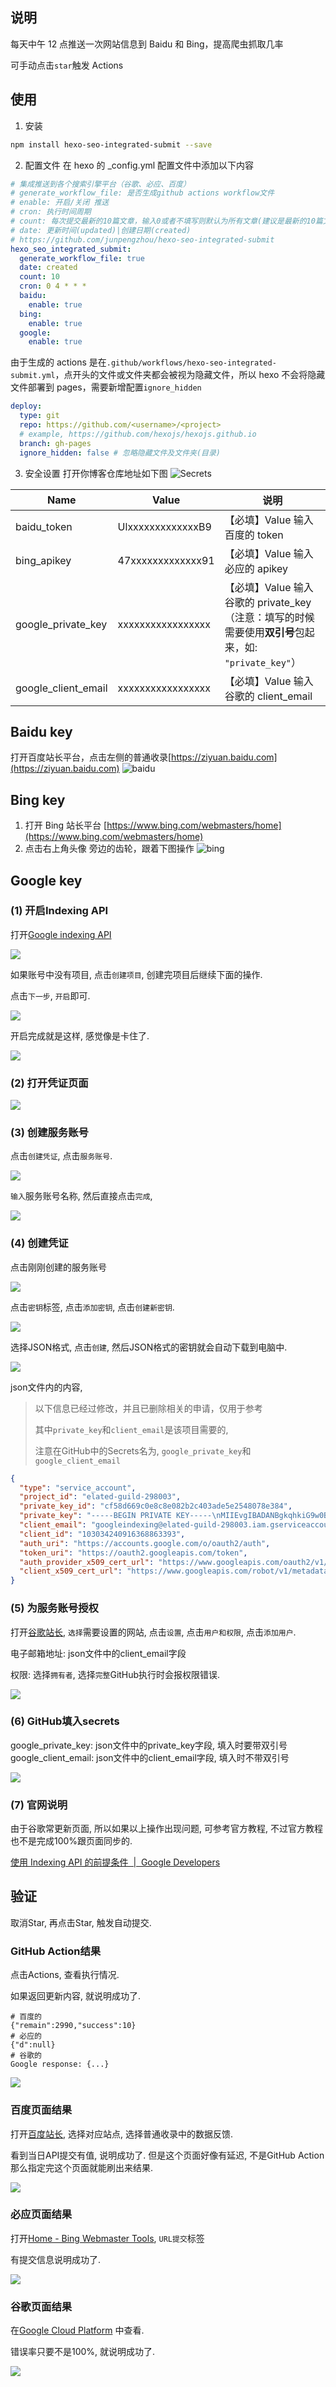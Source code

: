## 说明

每天中午 12 点推送一次网站信息到 Baidu 和 Bing，提高爬虫抓取几率

可手动点击`star`触发 Actions

## 使用

1. 安装

```bash
npm install hexo-seo-integrated-submit --save
```

2. 配置文件
   在 hexo 的 \_config.yml 配置文件中添加以下内容

```yml
# 集成推送到各个搜索引擎平台（谷歌、必应、百度）
# generate_workflow_file: 是否生成github actions workflow文件
# enable: 开启/关闭 推送
# cron: 执行时间周期
# count: 每次提交最新的10篇文章，输入0或者不填写则默认为所有文章(建议是最新的10篇文章)
# date: 更新时间(updated)|创建日期(created)
# https://github.com/junpengzhou/hexo-seo-integrated-submit
hexo_seo_integrated_submit:
  generate_workflow_file: true
  date: created
  count: 10
  cron: 0 4 * * *
  baidu:
    enable: true
  bing:
    enable: true
  google:
    enable: true
```

由于生成的 actions 是在`.github/workflows/hexo-seo-integrated-submit.yml`，点开头的文件或文件夹都会被视为隐藏文件，所以 hexo 不会将隐藏文件部署到 pages，需要新增配置`ignore_hidden`

```yml
deploy:
  type: git
  repo: https://github.com/<username>/<project>
  # example, https://github.com/hexojs/hexojs.github.io
  branch: gh-pages
  ignore_hidden: false # 忽略隐藏文件及文件夹(目录)
```

3. 安全设置
   打开你博客仓库地址如下图
   ![Secrets](https://user-images.githubusercontent.com/48512251/137736248-80c8ae8d-7f5e-40b1-81f9-4a1bb78fcd8f.png)

| Name                | Value             | 说明                                                                                                   |
| ------------------- | ----------------- | ------------------------------------------------------------------------------------------------------ |
| baidu_token         | UlxxxxxxxxxxxxxB9 | 【必填】Value 输入百度的 token                                                                         |
| bing_apikey         | 47xxxxxxxxxxxxx91 | 【必填】Value 输入必应的 apikey                                                                        |
| google_private_key  | xxxxxxxxxxxxxxxxx | 【必填】Value 输入谷歌的 private_key （注意：填写的时候需要使用**双引号**包起来，如: `"private_key"`） |
| google_client_email | xxxxxxxxxxxxxxxxx | 【必填】Value 输入谷歌的 client_email                                                                  |

## Baidu key

打开百度站长平台，点击左侧的普通收录[https://ziyuan.baidu.com](https://ziyuan.baidu.com)
![baidu](https://user-images.githubusercontent.com/48512251/162598076-98018258-293a-49b8-8b3c-6f985c1df7e5.png)

## Bing key

1. 打开 Bing 站长平台 [https://www.bing.com/webmasters/home](https://www.bing.com/webmasters/home)
2. 点击右上角头像 旁边的齿轮，跟着下图操作
   ![bing](https://user-images.githubusercontent.com/48512251/162598122-120851b9-65c3-42ee-b847-dbc5bc06abcd.png)

## Google key

### (1) 开启Indexing API

打开[Google indexing API](https://console.developers.google.com/flows/enableapi?apiid=indexing.googleapis.com&credential=client_key)

![](https://img-res.oss-cn-beijing.aliyuncs.com/img/谷歌IndexingAPI-开启-创建项目.jpg)

如果账号中没有项目, 点击`创建项目`, 创建完项目后继续下面的操作.

点击`下一步`, `开启`即可.

![](https://img-res.oss-cn-beijing.aliyuncs.com/img/谷歌IndexingAPI-开启-开启API.jpg)

开启完成就是这样, 感觉像是卡住了.

![](https://img-res.oss-cn-beijing.aliyuncs.com/img/谷歌IndexingAPI-开启-开启完成.jpg)
### (2) 打开凭证页面

![](https://img-res.oss-cn-beijing.aliyuncs.com/img/谷歌IndexingAPI-创建凭证-进入创建页面.jpg)

### (3) 创建服务账号

点击`创建凭证`, 点击`服务账号`.

![](https://img-res.oss-cn-beijing.aliyuncs.com/img/谷歌IndexingAPI-创建凭证-创建服务账号.jpg)

`输入`服务账号名称, 然后直接点击`完成`, 

![](https://img-res.oss-cn-beijing.aliyuncs.com/img/谷歌IndexingAPI-创建凭证-服务账号名称.jpg)

### (4) 创建凭证

点击刚刚创建的服务账号

![](https://img-res.oss-cn-beijing.aliyuncs.com/img/谷歌IndexingAPI-创建凭证-服务账号详情.jpg)

点击`密钥`标签, 点击`添加密钥`, 点击`创建新密钥`.

![](https://img-res.oss-cn-beijing.aliyuncs.com/img/谷歌IndexingAPI-创建凭证-创建密钥2.jpg)

选择JSON格式, 点击`创建`, 然后JSON格式的密钥就会自动下载到电脑中.

![](https://img-res.oss-cn-beijing.aliyuncs.com/img/谷歌IndexingAPI-创建凭证-json密钥.jpg)

json文件内的内容, 

   > 以下信息已经过修改，并且已删除相关的申请，仅用于参考
   >
   > 其中`private_key`和`client_email`是该项目需要的, 
   > 
   > 注意在GitHub中的Secrets名为, `google_private_key`和`google_client_email`

```json
{
  "type": "service_account",
  "project_id": "elated-guild-298003",
  "private_key_id": "cf58d669c0e8c8e082b2c403ade5e2548078e384",
  "private_key": "-----BEGIN PRIVATE KEY-----\nMIIEvgIBADANBgkqhkiG9w0BAQEFAASCBKgwggSkAgEAAoIBAQDEAJw89yeylRrA\nB+bzOAfQQNgOCABIwEKCy5mMxWSaiXy2RktyCJWjMR2Pgz770NJgClQHPJjsFn0c\nukHufpnuiX3VPlimLANPCRFdU/qp+yiaw4quIhYF1UZJkhmhL30anghUcvi+r9hQ\nw+RwcKrgA4EUzqUJaPdvjtzSoo315PPGfR91ASD5S8gE02yVI8igtYMX7v2x1JYR\n7PwHJwOVemiM9lot8ilvoUbV4BU0vSlwFoxKMJAbEXTmJjEKQi9992rcMW0GzXO8\ncHldUUtURXkt3VFjYTH27KhHiTkTXw+uZRBu1rkubDJkS8lGIWN7Fc/r4HMMCVTu\nXPS6HbJ/AgMBAAECggEANSS7OBaFd3jRL3cVCiZLjA5A5pEJzq/+eKtOn2oYDISx\nwVRO+YTVWdGj47kg1zM4D11NikbGaeDxHFxuKwW9o/04lpyYebneTcw2Hpl6EiOs\nz0WssOlCEmPQ8nrAI0GWiKSHuqoPwtg37TIoGsqZsjKRCby759DDokZYnm3/0sc+\niEllT0ZyBZhGDzyguVLEdCIR2P02q/hQzLyd6ejWGGwZebImbGoILhmuOjVrco0p\nV0JbrrNskjM5Epe7w+CpGftEASJ7Dxa8oj0qIT6cyAipra2AZAGnG9jrLcWpJuhu\nvNeDIFnTfpNEac+khXZZE2++MIQfTX9wGJc8tox2vQKBgQD6yiNvAL7sxExiy6ER\ntLtFQ3bvmMpKRFGvFOyPOtMbmjZ3D1GEtNNKGH4v1TI+tncEy7Q5Dm7nWwpi8yvL\nbh8xKghelAc/CU1nw0xDEDCkMbAwpFg5A5ZDImy3LZsQh0kNXniIMy1vMSt5yLKS\n80gXQKGCxG8t3rP8Qd/2a55g1QKBgQDIExP1nG9sHJaigmitEUwr0Ow6Shqr56Me\nd7995gaV1oLWWCQzrXt/viWkb1W5ZGIxzcWNWz99m4CbvqfewRr598Eenald0csN\nVcIEk+0C+6KqA+jU9Tfs2zow/C7JuKULP2N++o0EoSz/ngokP7f1yLOYbr507v/R\n0cLElQBQAwKBgAbxDWYHKUG4dTzO0hiBXiWepm4fVooTtgcYlyunvywmapeFDwaT\nUr3cS7HbPtbJiiXR1Z02rw8sT+9JN88brzVXKoAjrMer5D6ZA0Vf71i8H1pZUi/R\nz5jwHP48/uvIMtdx4/gxInLPc5qdWYQDw90Q5ueNtF4aqfSzhhV2CR45AoGBAJN9\nPOF6iMjx6jmyWOf8MGK8iOgPaMoA4Ea9j/SHdaNPlvPb1hQid0AcNDObv14Dmj+M\nqW0jLxKxZ4VobufPAsvyz/J51zjKRx11cqldQwNH7QnYB/O1MZzxn1wtC3C5JTG9\ncONSYFJhXoKxRliigEI3ye089jnNVdifAS1ZiflxAoGBANTX1fEMEeNuYU0v3rtd\n5CkPZg4TNZ+y2MGl5xR1LdIgrJ8c9xKoW4rpp7SsOIvHpWX494f90D7o9uFEGSQ4\nyQK53jVzJ0ekGV5BdPF3n3/2j2VEqFLHi7LL4CJSxr6ci7OfBoHOGE8odhevQCCK\njnFzEin0QsBEgIC73fBh6XcH\n-----END PRIVATE KEY-----\n",
  "client_email": "googleindexing@elated-guild-298003.iam.gserviceaccount.com",
  "client_id": "103034240916368863393",
  "auth_uri": "https://accounts.google.com/o/oauth2/auth",
  "token_uri": "https://oauth2.googleapis.com/token",
  "auth_provider_x509_cert_url": "https://www.googleapis.com/oauth2/v1/certs",
  "client_x509_cert_url": "https://www.googleapis.com/robot/v1/metadata/x509/googleindexing%40elated-guild-298003.iam.gserviceaccount.com"
}
```

### (5) 为服务账号授权

打开[谷歌站长](https://search.google.com/search-console), `选择`需要设置的网站, 点击`设置`, 点击`用户和权限`, 点击`添加用户`.

电子邮箱地址: json文件中的client_email字段

权限: 选择`拥有者`, 选择`完整`GitHub执行时会报权限错误.

![](https://img-res.oss-cn-beijing.aliyuncs.com/img/谷歌IndexingAPI-开启-站长授权.jpg)

### (6) GitHub填入secrets

google_private_key: json文件中的private_key字段, 填入时要带双引号
google_client_email: json文件中的client_email字段, 填入时不带双引号

![](https://img-res.oss-cn-beijing.aliyuncs.com/img/谷歌IndexingAPI-GitHub-secrets.jpg)

### (7) 官网说明

由于谷歌常更新页面, 所以如果以上操作出现问题, 可参考官方教程, 不过官方教程也不是完成100%跟页面同步的.

[使用 Indexing API 的前提条件  |  Google Developers](https://developers.google.com/search/apis/indexing-api/v3/prereqs?hl=zh_CN)

## 验证

取消Star, 再点击Star, 触发自动提交.

### GitHub Action结果

点击Actions, 查看执行情况.

如果返回更新内容, 就说明成功了.

```text
# 百度的
{"remain":2990,"success":10}
# 必应的
{"d":null}
# 谷歌的
Google response: {...}
```

![](https://img-res.oss-cn-beijing.aliyuncs.com/img/谷歌IndexingAPI-测试.jpg)

### 百度页面结果

打开[百度站长](https://ziyuan.baidu.com/linksubmit/), 选择对应站点, 选择普通收录中的数据反馈.

看到当日API提交有值, 说明成功了. 但是这个页面好像有延迟, 不是GitHub Action那么指定完这个页面就能刷出来结果.

![](https://img-res.oss-cn-beijing.aliyuncs.com/img/百度站点提交结果.jpg)

### 必应页面结果

打开[Home - Bing Webmaster Tools](https://www.bing.com/webmasters/), `URL提交`标签

有提交信息说明成功了.

![](https://img-res.oss-cn-beijing.aliyuncs.com/img/必应站点提交结果.jpg)

### 谷歌页面结果

在[Google Cloud Platform](https://console.cloud.google.com/apis/dashboard) 中查看. 

错误率只要不是100%, 就说明成功了.

![](https://img-res.oss-cn-beijing.aliyuncs.com/img/谷歌IndexingAPI-测试2.jpg)


